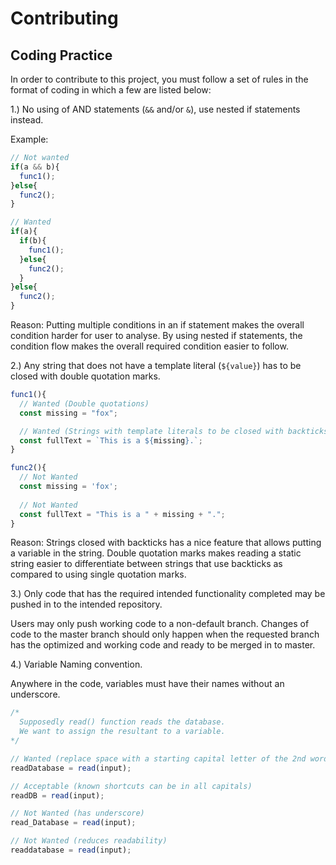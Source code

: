 # Contributing


## Coding Practice
In order to contribute to this project, you must follow a set of rules in the format of coding in which a few are listed below:

1.) No using of AND statements (`&&` and/or `&`), use nested if statements instead.

Example:
```js
// Not wanted
if(a && b){
  func1();
}else{
  func2();
}

// Wanted
if(a){
  if(b){
    func1();
  }else{
    func2();
  }
}else{
  func2();
}
```
Reason: Putting multiple conditions in an if statement makes the overall condition harder for user to analyse. By using nested if statements, the condition flow makes the overall required condition easier to follow.


2.) Any string that does not have a template literal (`${value}`) has to be closed with double quotation marks.
```js
func1(){
  // Wanted (Double quotations)
  const missing = "fox";

  // Wanted (Strings with template literals to be closed with backticks)
  const fullText = `This is a ${missing}.`;
}

func2(){
  // Not Wanted 
  const missing = 'fox';
  
  // Not Wanted
  const fullText = "This is a " + missing + ".";
}

```
Reason: Strings closed with backticks has a nice feature that allows putting a variable in the string. Double quotation marks makes reading a static string easier to differentiate between strings that use backticks as compared to using single quotation marks.

3.) Only code that has the required intended functionality completed may be pushed in to the intended repository.

Users may only push working code to a non-default branch. Changes of code to the master branch should only happen when the requested branch has the optimized and working code and ready to be merged in to master.

4.) Variable Naming convention.

Anywhere in the code, variables must have their names without an underscore.
```js
/*
  Supposedly read() function reads the database.
  We want to assign the resultant to a variable.
*/

// Wanted (replace space with a starting capital letter of the 2nd word and so forth)
readDatabase = read(input);

// Acceptable (known shortcuts can be in all capitals)
readDB = read(input);

// Not Wanted (has underscore)
read_Database = read(input);

// Not Wanted (reduces readability)
readdatabase = read(input);
```